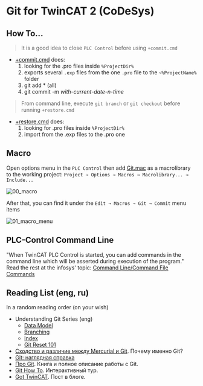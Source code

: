 # Git for TwinCAT 2 (CoDeSys)

## How To...

> It is a good idea to close `PLC Control` before using `+commit.cmd`

* [+commit.cmd](https://github.com/nikvoronin/Tc2_Git/blob/master/%2Bcommit.cmd) does:
  1. looking for the .pro files inside `%ProjectDir%`
  2. exports several `.exp` files from the one `.pro` file to the `~%ProjectName%` folder
  3. git add * (all)
  4. git commit -m _with-current-date-n-time_

> From command line, execute `git branch` or `git checkout` before running `+restore.cmd`

* [+restore.cmd](https://github.com/nikvoronin/Tc2_Git/blob/master/%2Brestore.cmd) does:
  1. looking for .pro files inside `%ProjectDir%`
  1. import from the .exp files to the .pro one

## Macro

Open options menu in the `PLC Control` then add [Git.mac](https://github.com/nikvoronin/Tc2_Git/blob/master/Git.mac) as a macrolibrary to the working project: `Project → Options → Macros → Macrolibrary... → Include...`

![00_macro](https://user-images.githubusercontent.com/11328666/66593447-b295cd00-eb9f-11e9-9c52-5343585a19a1.png)

After that, you can find it under the `Edit → Macros → Git → Commit` menu items

![01_macro_menu](https://user-images.githubusercontent.com/11328666/66593496-cb05e780-eb9f-11e9-80ed-ebdeeacb4cb0.png)

## PLC-Control Command Line

"When TwinCAT PLC Control is started, you can add commands in the command line which will be asserted during execution of the program." Read the rest at the infosys' topic: [Command Line/Command File Commands](https://infosys.beckhoff.com/content/1033/tcplccontrol/html/tcplcctrl_addcommandline.htm)

## Reading List (eng, ru)

In a random reading order (on your wish)

* Understanding Git Series (eng)
  * [Data Model](https://hackernoon.com/https-medium-com-zspajich-understanding-git-data-model-95eb16cc99f5)
  * [Branching](https://hackernoon.com/understanding-git-branching-2662f5882f9)
  * [Index](https://hackernoon.com/understanding-git-index-4821a0765cf)
  * [Git Reset 101](https://hackernoon.com/reset-101-ba05d9e3f2c7)
* [Сходство и различие между Mercurial и Git](https://habr.com/ru/post/168675/). Почему именно Git?
* [Git: наглядная справка](https://marklodato.github.io/visual-git-guide/index-ru.html)
* [Про Git](https://git-scm.com/book/ru/v2). Книга и полное описание работы с Git.
* [Git How To](https://githowto.com/ru). Интерактивный тур.
* [Got TwinCAT](https://gotwincat.blogspot.com/2019/10/git-twincat2-codesys-project-macro-export-import.html). Пост в блоге.
